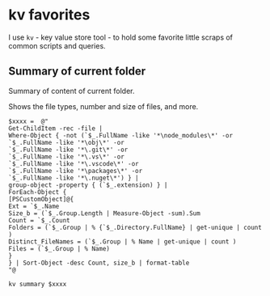 # kv favorites

I use `kv` - key value store tool - to hold some favorite little scraps of common scripts and queries.


## Summary of current folder

Summary of content of current folder. 

Shows the file types, number and size of files, and more.


	$xxxx =  @"
	Get-ChildItem -rec -file |
	Where-Object { -not (`$_.FullName -like '*\node_modules\*' -or
	`$_.FullName -like '*\obj\*' -or
	`$_.FullName -like '*\.git\*' -or
	`$_.FullName -like '*\.vs\*' -or
	`$_.FullName -like '*\.vscode\*' -or
	`$_.FullName -like '*\packages\*' -or
	`$_.FullName -like '*\.nuget\*') } |
	group-object -property { (`$_.extension) } |
	ForEach-Object {
	[PSCustomObject]@{
	Ext = `$_.Name
	Size_b = (`$_.Group.Length | Measure-Object -sum).Sum
	Count = `$_.Count
	Folders = (`$_.Group | % {`$_.Directory.FullName} | get-unique | count )
	Distinct_FileNames = (`$_.Group | % Name | get-unique | count )
	Files = (`$_.Group | % Name)
	}
	} | Sort-Object -desc Count, size_b | format-table
	"@

	kv summary $xxxx